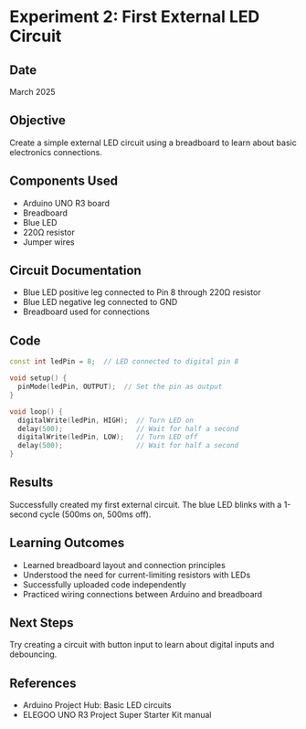 # Experiment 2: First External LED Circuit

## Date
March 2025

## Objective
Create a simple external LED circuit using a breadboard to learn about basic electronics connections.

## Components Used
- Arduino UNO R3 board
- Breadboard
- Blue LED
- 220Ω resistor
- Jumper wires

## Circuit Documentation
- Blue LED positive leg connected to Pin 8 through 220Ω resistor
- Blue LED negative leg connected to GND
- Breadboard used for connections

## Code
```cpp
const int ledPin = 8;  // LED connected to digital pin 8

void setup() {
  pinMode(ledPin, OUTPUT);  // Set the pin as output
}

void loop() {
  digitalWrite(ledPin, HIGH);  // Turn LED on
  delay(500);                  // Wait for half a second
  digitalWrite(ledPin, LOW);   // Turn LED off
  delay(500);                  // Wait for half a second
}
```

## Results
Successfully created my first external circuit. The blue LED blinks with a 1-second cycle (500ms on, 500ms off).

## Learning Outcomes
- Learned breadboard layout and connection principles
- Understood the need for current-limiting resistors with LEDs
- Successfully uploaded code independently
- Practiced wiring connections between Arduino and breadboard

## Next Steps
Try creating a circuit with button input to learn about digital inputs and debouncing.

## References
- Arduino Project Hub: Basic LED circuits
- ELEGOO UNO R3 Project Super Starter Kit manual
